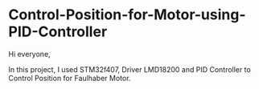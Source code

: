 # Control-Position-for-Motor-using-PID-Controller

Hi everyone,

In this project, I used STM32f407, Driver LMD18200 and PID Controller to Control Position for Faulhaber Motor.

